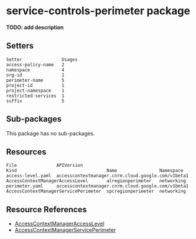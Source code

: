# service-controls-perimeter package

**TODO: add description**

## Setters

```
Setter               Usages
access-policy-name   2
namespace            4
org-id               1
perimeter-name       5
project-id           1
project-namespace    1
restricted-services  1
suffix               5
```

## Sub-packages

This package has no sub-packages.

## Resources

```
File               APIVersion                                          Kind                                  Name                Namespace
access-level.yaml  accesscontextmanager.cnrm.cloud.google.com/v1beta1  AccessContextManagerAccessLevel       alregionperimeter   networking
perimeter.yaml     accesscontextmanager.cnrm.cloud.google.com/v1beta1  AccessContextManagerServicePerimeter  spcregionperimeter  networking
```

## Resource References

- [AccessContextManagerAccessLevel](https://cloud.google.com/config-connector/docs/reference/resource-docs/accesscontextmanager/accesscontextmanageraccesslevel)
- [AccessContextManagerServicePerimeter](https://cloud.google.com/config-connector/docs/reference/resource-docs/accesscontextmanager/accesscontextmanagerserviceperimeter)

